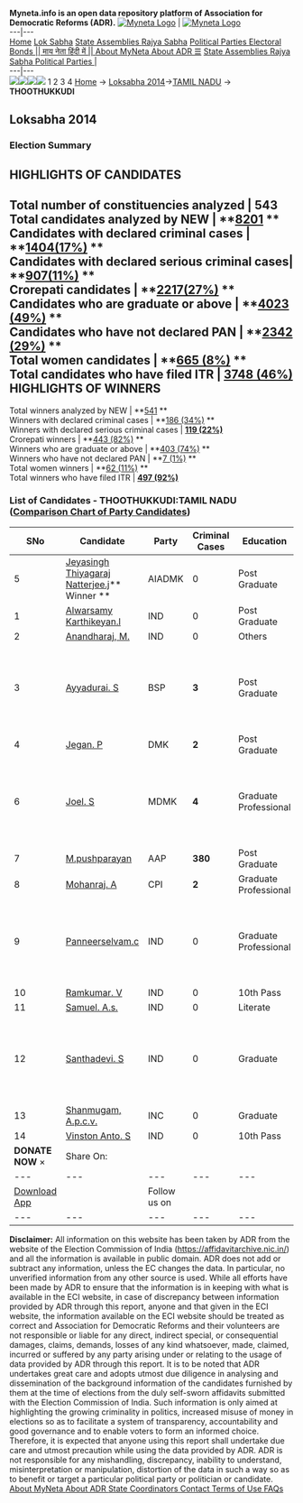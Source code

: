 **Myneta.info is an open data repository platform of Association for Democratic Reforms (ADR).**
[![Myneta Logo](https://www.myneta.info/lib/img/myneta-logo.png)](https://www.myneta.info/) | [![Myneta Logo](https://www.myneta.info/lib/img/adr-logo.png)](https://adrindia.org)  
---|---  
[Home](https://www.myneta.info/) [Lok Sabha](https://www.myneta.info/#ls "Lok Sabha") [ State Assemblies ](https://www.myneta.info/#sa "State Assemblies") [Rajya Sabha](https://www.myneta.info/#rs "Rajya Sabha") [Political Parties ](https://www.myneta.info/party "Political Parties") [ Electoral Bonds ](https://www.myneta.info/electoral_bonds "Electoral Bonds") [ || माय नेता हिंदी में || ](https://translate.google.co.in/translate?prev=hp&hl=en&js=y&u=www.myneta.info&sl=en&tl=hi&history_state0=) [ About MyNeta ](https://adrindia.org/content/about-myneta) [ About ADR ](https://adrindia.org/about-adr/who-we-are) [☰](javascript:void\(0\))
[ State Assemblies ](https://www.myneta.info/#sa "State Assemblies") [ Rajya Sabha ](https://www.myneta.info/#rs "Rajya Sabha") [ Political Parties ](https://www.myneta.info/party "Political Parties")
|   
---|---  
![](https://www.myneta.info/lib/img/banner/banner-1.png)![](https://www.myneta.info/lib/img/banner/banner-2.png)![](https://www.myneta.info/lib/img/banner/banner-3.png)![](https://www.myneta.info/lib/img/banner/banner-4.png)
1  2  3  4 
[Home](https://www.myneta.info/) → [Loksabha 2014](https://www.myneta.info/ls2014/)→[TAMIL NADU](https://www.myneta.info/ls2014/index.php?action=show_constituencies&state_id=22) → **THOOTHUKKUDI**
### 
## Loksabha 2014
###  Election Summary 
HIGHLIGHTS OF CANDIDATES  
---  
Total number of constituencies analyzed |  543   
Total candidates analyzed by NEW | **[8201](https://www.myneta.info/ls2014/index.php?action=summary&subAction=candidates_analyzed&sort=candidate#summary) **  
Candidates with declared criminal cases | **[1404(17%)](https://www.myneta.info/ls2014/index.php?action=summary&subAction=crime&sort=candidate#summary) **  
Candidates with declared serious criminal cases| **[907(11%)](https://www.myneta.info/ls2014/index.php?action=summary&subAction=serious_crime&sort=candidate#summary) **  
Crorepati candidates | **[2217(27%)](https://www.myneta.info/ls2014/index.php?action=summary&subAction=crorepati&sort=candidate#summary) **  
Candidates who are graduate or above | **[4023 (49%)](https://www.myneta.info/ls2014/index.php?action=summary&subAction=education&sort=candidate#summary) **  
Candidates who have not declared PAN | **[2342 (29%)](https://www.myneta.info/ls2014/index.php?action=summary&subAction=without_pan&sort=candidate#summary) **  
Total women candidates | **[665 (8%)](https://www.myneta.info/ls2014/index.php?action=summary&subAction=women_candidate&sort=candidate#summary) **  
Total candidates who have filed ITR | [**3748 (46%)**](https://www.myneta.info/ls2014/index.php?action=summary&subAction=filed_itr&sort=candidate#summary)  
HIGHLIGHTS OF WINNERS  
---  
Total winners analyzed by NEW | **[541](https://www.myneta.info/ls2014/index.php?action=summary&subAction=winner_analyzed&sort=candidate#summary) **  
Winners with declared criminal cases | **[186 (34%)](https://www.myneta.info/ls2014/index.php?action=summary&subAction=winner_crime&sort=candidate#summary) **  
Winners with declared serious criminal cases | **[119 (22%)](https://www.myneta.info/ls2014/index.php?action=summary&subAction=winner_serious_crime&sort=candidate#summary)**  
Crorepati winners | **[443 (82%)](https://www.myneta.info/ls2014/index.php?action=summary&subAction=winner_crorepati&sort=candidate#summary) **  
Winners who are graduate or above | **[403 (74%)](https://www.myneta.info/ls2014/index.php?action=summary&subAction=winner_education&sort=candidate#summary) **  
Winners who have not declared PAN | **[7 (1%)](https://www.myneta.info/ls2014/index.php?action=summary&subAction=winner_without_pan&sort=candidate#summary) **  
Total women winners | **[62 (11%)](https://www.myneta.info/ls2014/index.php?action=summary&subAction=winner_women&sort=candidate#summary) **  
Total winners who have filed ITR | [**497 (92%)**](https://www.myneta.info/ls2014/index.php?action=summary&subAction=winner_filed_itr&sort=candidate#summary)  
### List of Candidates - THOOTHUKKUDI:TAMIL NADU ([Comparison Chart of Party Candidates](https://www.myneta.info/ls2014/comparisonchart.php?constituency_id=508))
SNo | Candidate| Party| Criminal Cases| Education| Age| Total Assets| Liabilities  
---|---|---|---|---|---|---|---  
5  | [Jeyasingh Thiyagaraj Natterjee.j](https://www.myneta.info/ls2014/candidate.php?candidate_id=7553)** Winner ** | AIADMK | 0 | Post Graduate| 60 | Rs 98,22,294 ~ 98 Lacs+ | Rs 0 ~   
1  | [Alwarsamy Karthikeyan.l](https://www.myneta.info/ls2014/candidate.php?candidate_id=7562) | IND | 0 | Post Graduate| 37 | Rs 4,80,000 ~ 4 Lacs+ | Rs 0 ~   
2  | [Anandharaj, M.](https://www.myneta.info/ls2014/candidate.php?candidate_id=7561) | IND | 0 | Others| 38 | Rs 40,000 ~ 40 Thou+ | Rs 0 ~   
3  | [Ayyadurai. S](https://www.myneta.info/ls2014/candidate.php?candidate_id=7560) | BSP | **3** | Post Graduate| 38 | ![](https://myneta.info/image_v2.php?myneta_folder=ls2014&candidate_id=7560&col=ta) | ![](https://myneta.info/image_v2.php?myneta_folder=ls2014&candidate_id=7560&col=lia)  
4  | [Jegan. P](https://www.myneta.info/ls2014/candidate.php?candidate_id=7558) | DMK | **2** | Post Graduate| 35 | Rs 9,20,68,468 ~ 9 Crore+ | Rs 65,31,204 ~ 65 Lacs+  
6  | [Joel. S](https://www.myneta.info/ls2014/candidate.php?candidate_id=7552) | MDMK | **4** | Graduate Professional| 42 | ![](https://myneta.info/image_v2.php?myneta_folder=ls2014&candidate_id=7552&col=ta) | ![](https://myneta.info/image_v2.php?myneta_folder=ls2014&candidate_id=7552&col=lia)  
7  | [M.pushparayan](https://www.myneta.info/ls2014/candidate.php?candidate_id=3966) | AAP | **380** | Post Graduate| 46 | Rs 87,75,806 ~ 87 Lacs+ | Rs 0 ~   
8  | [Mohanraj. A](https://www.myneta.info/ls2014/candidate.php?candidate_id=7554) | CPI | **2** | Graduate Professional| 51 | Rs 84,75,249 ~ 84 Lacs+ | Rs 12,94,500 ~ 12 Lacs+  
9  | [Panneerselvam.c](https://www.myneta.info/ls2014/candidate.php?candidate_id=7564) | IND | 0 | Graduate Professional| 38 | ![](https://myneta.info/image_v2.php?myneta_folder=ls2014&candidate_id=7564&col=ta) | ![](https://myneta.info/image_v2.php?myneta_folder=ls2014&candidate_id=7564&col=lia)  
10  | [Ramkumar. V](https://www.myneta.info/ls2014/candidate.php?candidate_id=7563) | IND | 0 | 10th Pass| 49 | Rs 2,40,000 ~ 2 Lacs+ | Rs 0 ~   
11  | [Samuel. A.s.](https://www.myneta.info/ls2014/candidate.php?candidate_id=7556) | IND | 0 | Literate| 59 | Rs 1,50,000 ~ 1 Lacs+ | Rs 0 ~   
12  | [Santhadevi. S](https://www.myneta.info/ls2014/candidate.php?candidate_id=7555) | IND | 0 | Graduate| 36 | ![](https://myneta.info/image_v2.php?myneta_folder=ls2014&candidate_id=7555&col=ta) | ![](https://myneta.info/image_v2.php?myneta_folder=ls2014&candidate_id=7555&col=lia)  
13  | [Shanmugam, A.p.c.v.](https://www.myneta.info/ls2014/candidate.php?candidate_id=7559) | INC | 0 | Graduate| 61 | Rs 2,99,71,850 ~ 2 Crore+ | Rs 25,32,797 ~ 25 Lacs+  
14  | [Vinston Anto. S](https://www.myneta.info/ls2014/candidate.php?candidate_id=7557) | IND | 0 | 10th Pass| 37 | Rs 6,68,734 ~ 6 Lacs+ | Rs 0 ~   
|  **DONATE NOW** × |  Share On:  | [](https://api.whatsapp.com/send?text=https%3A%2F%2Fmyneta.info%2Fpunjab2022%2Findex.php%3Faction%3Dshow_constituencies%26state_id%3D19) | [](https://www.facebook.com/sharer/sharer.php?u=https%3A%2F%2Fmyneta.info%2Fpunjab2022%2Findex.php%3Faction%3Dshow_constituencies%26state_id%3D19) | [](https://twitter.com/share?url=https%3A%2F%2Fmyneta.info%2Fpunjab2022%2Findex.php%3Faction%3Dshow_constituencies%26state_id%3D19)  
---|---|---|---|---  
| [ Download App ](https://play.google.com/store/apps/details?id=com.webrosoft.myneta1&pcampaignid=pcampaignidMKT-Other-global-all-co-prtnr-py-PartBadge-Mar2515-1) | [](https://play.google.com/store/apps/details?id=com.webrosoft.myneta1&pcampaignid=pcampaignidMKT-Other-global-all-co-prtnr-py-PartBadge-Mar2515-1) |  Follow us on  | [](https://www.facebook.com/adrindia.org/) | [](https://twitter.com/adrspeaks) | [](https://groups.google.com/g/national-election-watch?hl=en&pli=1) | [](https://www.instagram.com/adrspeaks/) | [](https://www.youtube.com/user/adrspeaks) | [](https://sharechat.com/profile/adrspeaks)  
---|---|---|---|---|---|---|---|---  
**Disclaimer:** All information on this website has been taken by ADR from the website of the Election Commission of India (https://affidavitarchive.nic.in/) and all the information is available in public domain. ADR does not add or subtract any information, unless the EC changes the data. In particular, no unverified information from any other source is used. While all efforts have been made by ADR to ensure that the information is in keeping with what is available in the ECI website, in case of discrepancy between information provided by ADR through this report, anyone and that given in the ECI website, the information available on the ECI website should be treated as correct and Association for Democratic Reforms and their volunteers are not responsible or liable for any direct, indirect special, or consequential damages, claims, demands, losses of any kind whatsoever, made, claimed, incurred or suffered by any party arising under or relating to the usage of data provided by ADR through this report. It is to be noted that ADR undertakes great care and adopts utmost due diligence in analysing and dissemination of the background information of the candidates furnished by them at the time of elections from the duly self-sworn affidavits submitted with the Election Commission of India. Such information is only aimed at highlighting the growing criminality in politics, increased misuse of money in elections so as to facilitate a system of transparency, accountability and good governance and to enable voters to form an informed choice. Therefore, it is expected that anyone using this report shall undertake due care and utmost precaution while using the data provided by ADR. ADR is not responsible for any mishandling, discrepancy, inability to understand, misinterpretation or manipulation, distortion of the data in such a way so as to benefit or target a particular political party or politician or candidate. 
[ About MyNeta ](https://adrindia.org/content/about-myneta) [ About ADR ](https://adrindia.org/about-adr/who-we-are) [ State Coordinators ](https://adrindia.org/about-adr/state-coordinators) [ Contact ](https://adrindia.org/contact-us) [ Terms of Use ](https://adrindia.org/content/adr-terms-use) [ FAQs ](https://adrindia.org/content/faqs)
